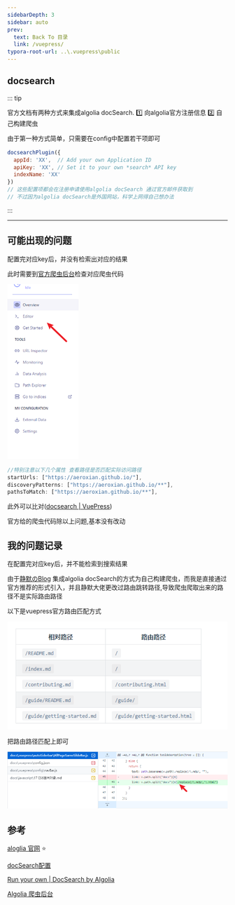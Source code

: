 ```yaml
---
sidebarDepth: 3
sidebar: auto
prev:
  text: Back To 目录
  link: /vuepress/
typora-root-url: ..\.vuepress\public
---
```


## docsearch

::: tip 

官方文档有两种方式来集成algolia docSearch. :one: 向algolia官方注册信息 :two: 自己构建爬虫

由于第一种方式简单，只需要在config中配置若干项即可

```js
docsearchPlugin({
  appId: 'XX',  // Add your own Application ID
  apiKey: 'XX', // Set it to your own *search* API key
  indexName: 'XX'
})
// 这些配置项都会在注册申请使用algolia docSearch 通过官方邮件获取到
// 不过因为algolia docSearch是外国网站，科学上网得自己想办法
```

:::

----------

## 可能出现的问题

配置完对应key后，并没有检索出对应的结果

此时需要到[官方爬虫后台](https://crawler.algolia.com/admin)检查对应爬虫代码

<img src="../.vuepress/public/images/vuepress/2023-03-21-15-18-42-image.png" title="" alt="" width="163">

```js
//特别注意以下几个属性 查看路径是否匹配实际访问路径
startUrls: ["https://aeroxian.github.io/"],
discoveryPatterns: ["https://aeroxian.github.io/**"],
pathsToMatch: ["https://aeroxian.github.io/**"],
```

此外可以比对([docsearch | VuePress](https://v2.vuepress.vuejs.org/zh/reference/plugin/docsearch.html#%E4%BD%BF%E7%94%A8%E6%96%B9%E6%B3%95))

官方给的爬虫代码除以上问题,基本没有改动

## 我的问题记录

在配置完对应key后，并不能检索到搜索结果

由于[静默のBlog](https://q10viking.github.io/vuepress/) 集成algolia docSearch的方式为自己构建爬虫，而我是直接通过官方推荐的形式引入，并且静默大佬更改过路由跳转路径,导致爬虫爬取出来的路径不是实际路由路径

以下是vuepress官方路由匹配方式

![](../.vuepress/public/images/vuepress/2023-03-21-15-06-00-image.png)

把路由路径匹配上即可

![](../.vuepress/public/images/vuepress/2023-03-21-15-30-45-image.png)

## 参考

[aloglia 官网](https://www.algolia.com/) :star:

[docSearch配置](https://v2.vuepress.vuejs.org/zh/reference/plugin/docsearch.html#%E5%AE%89%E8%A3%85)

[Run your own | DocSearch by Algolia](https://docsearch.algolia.com/docs/legacy/run-your-own/#set-up-your-environment)

[Algolia 爬虫后台](https://crawler.algolia.com/admin)
